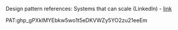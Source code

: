 Design pattern references:
Systems that can scale (LinkedIn) - [link](https://github.com/SauravP97/Saurav-Low-Level-Design-Template?trk=article-ssr-frontend-pulse_little-text-block)

PAT: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
